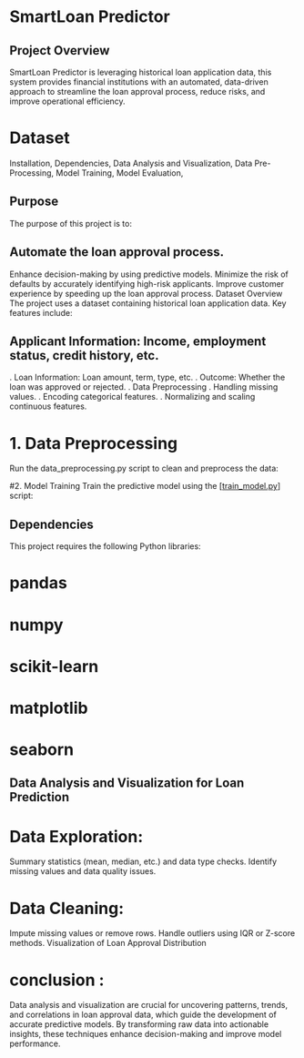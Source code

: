 # SmartLoan Predictor
## Project Overview
SmartLoan Predictor is leveraging historical loan application data, this system provides financial institutions with an automated, data-driven approach to streamline the loan approval process, reduce risks, and improve operational efficiency.


# Dataset
   Installation,
    Dependencies,
    Data Analysis and Visualization,
   Data Pre-Processing,
   Model Training,
   Model Evaluation,
## Purpose
The purpose of this project is to:

## Automate the loan approval process.
Enhance decision-making by using predictive models.
Minimize the risk of defaults by accurately identifying high-risk applicants.
Improve customer experience by speeding up the loan approval process.
Dataset Overview
The project uses a dataset containing historical loan application data. Key features include:

## Applicant Information: Income, employment status, credit history, etc.
. Loan Information: Loan amount, term, type, etc.
. Outcome: Whether the loan was approved or rejected.
. Data Preprocessing
 . Handling missing values.
. Encoding categorical features.
. Normalizing and scaling continuous features.

# 1. Data Preprocessing
Run the data_preprocessing.py script to clean and preprocess the data:


#2. Model Training
Train the predictive model using the [[train_model.py](https://github.com/Juairia-chowdhury/Smart-loan-predictor/blob/main/FINAL_PROJECT(Loan_Predication).ipynb)] script:


## Dependencies
This project requires the following Python libraries:

# pandas
# numpy
# scikit-learn
# matplotlib
# seaborn
## Data Analysis and Visualization for Loan Prediction
# Data Exploration:

Summary statistics (mean, median, etc.) and data type checks.
Identify missing values and data quality issues.

# Data Cleaning:

Impute missing values or remove rows.
Handle outliers using IQR or Z-score methods.
Visualization of Loan Approval Distribution

# conclusion : 

Data analysis and visualization are crucial for uncovering patterns, trends, and correlations in loan approval data, which guide the development of accurate predictive models. By transforming raw data into actionable insights, these techniques enhance decision-making and improve model performance.








